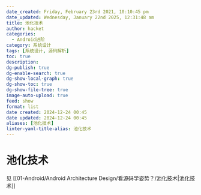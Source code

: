 ```yaml
---
date_created: Friday, February 23rd 2021, 10:10:45 pm
date_updated: Wednesday, January 22nd 2025, 12:31:48 am
title: 池化技术
author: hacket
categories:
  - Android进阶
category: 系统设计
tags: [系统设计, 源码解析]
toc: true
description: 
dg-publish: true
dg-enable-search: true
dg-show-local-graph: true
dg-show-toc: true
dg-show-file-tree: true
image-auto-upload: true
feed: show
format: list
date created: 2024-12-24 00:45
date updated: 2024-12-24 00:45
aliases: [池化技术]
linter-yaml-title-alias: 池化技术
---
```


# 池化技术

见 [[01-Android/Android Architecture Design/看源码学姿势？/池化技术|池化技术]]
